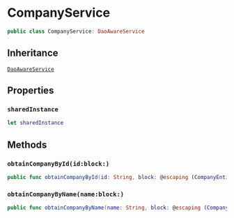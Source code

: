 # CompanyService

``` swift
public class CompanyService: DaoAwareService
```

## Inheritance

[`DaoAwareService`](/DaoAwareService)

## Properties

### `sharedInstance`

``` swift
let sharedInstance
```

## Methods

### `obtainCompanyById(id:block:)`

``` swift
public func obtainCompanyById(id: String, block: @escaping (CompanyEntity?, Error?) -> Void)
```

### `obtainCompanyByName(name:block:)`

``` swift
public func obtainCompanyByName(name: String, block: @escaping (CompanyEntity?, Error?) -> Void)
```
